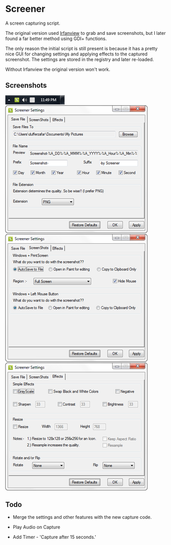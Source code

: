 # Screener

A screen capturing script.

The original version used [Irfanview](www.irfanview.com) to grab and save screenshots, but I later found a far better method using GDI+ functions.

The only reason the initial script is still present is because it has a pretty nice GUI for changing settings and applying effects to the captured screenshot. The settings are stored in the registry and later re-loaded.

Without Irfanview the original version won't work.

## Screenshots

![Tray Icon](screenshots/tray.png)
![Save File Tab](screenshots/tab-save-file.png)
![Screenshots Tab](screenshots/tab-screenshots.png)
![Effects Tab](screenshots/tab-effects.png)

## Todo

* Merge the settings and other features with the new capture code.

* Play Audio on Capture

* Add Timer - 'Capture after 15 seconds.'
